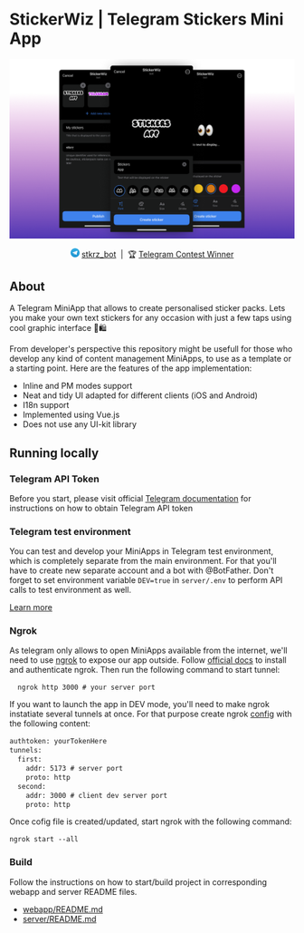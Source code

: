 # StickerWiz | Telegram Stickers Mini App


![MiniApp user interface](./assets/interface.png)


<p align="center">
  <img src="./assets/telegram_logo.svg" width="16px" height="16px"/>
  <a href="https://t.me/stkrz_bot">stkrz_bot</a>&nbsp;&nbsp;|&nbsp;
  🏆 <a href="https://t.me/contest/342"> Telegram Contest Winner</a>
</p>

## About
A Telegram MiniApp that allows to create personalised sticker packs. Lets you make your own text stickers for any occasion with just a few taps using cool graphic interface 💅🛍️

From developer's perspective this repository might be usefull for those who develop any kind of content management MiniApps, to use as a template or a starting point. Here are the features of the app implementation:

- Inline and PM modes support
- Neat and tidy UI adapted for different clients (iOS and Android)
- I18n support
- Implemented using Vue.js
- Does not use any UI-kit library

## Running locally

### Telegram API Token
  Before you start, please visit official [Telegram documentation](https://core.telegram.org/bots/features#botfather) for instructions on how to obtain Telegram API token


### Telegram test environment
You can test and develop your MiniApps in Telegram test environment, which is completely separate from the main environment.
For that you'll have to create new separate account and a bot with @BotFather.
Don't forget to set environment variable `DEV=true` in `server/.env` to perform API calls to test environment as well.

[Learn more](https://core.telegram.org/bots/webapps#testing-mini-apps)

### Ngrok
As telegram only allows to open MiniApps available from the internet, we'll need to use [ngrok](https://ngrok.com/docs/getting-started/) to expose our app outside.
Follow [official docs](https://ngrok.com/docs/getting-started/) to install and authenticate ngrok. Then run the following command to start tunnel:

```
  ngrok http 3000 # your server port
```

If you want to launch the app in DEV mode, you'll need to make ngrok instatiate several tunnels at once. For that purpose create ngrok [config](https://ngrok.com/docs/secure-tunnels/ngrok-agent/reference/config/) with the following content:

```
authtoken: yourTokenHere
tunnels:
  first:
    addr: 5173 # server port
    proto: http    
  second:
    addr: 3000 # client dev server port
    proto: http
```

Once cofig file is created/updated, start ngrok with the following command:
```
ngrok start --all
```

### Build
Follow the instructions on how to start/build project in corresponding webapp and server README files.

- [webapp/README.md](https://github.com/TatianaFomina/stkrz_bot/blob/main/webapp/README.md) 
- [server/README.md](https://github.com/TatianaFomina/stkrz_bot/blob/main/server/README.md)

